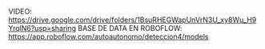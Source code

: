 VIDEO: https://drive.google.com/drive/folders/1BsuRHEGWapUnVrN3U_xy8Wu_H9YrqlN6?usp=sharing
BASE DE DATA EN ROBOFLOW: https://app.roboflow.com/autoautonomo/deteccion4/models 

